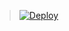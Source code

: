 > [![Deploy](https://www.herokucdn.com/deploy/button.png)](https://dashboard.heroku.com/new?template=https://github.com/jrtjrekl417/rkktl)
